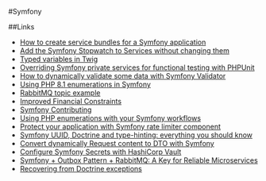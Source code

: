 #Symfony

##Links

* [How to create service bundles for a Symfony application](https://macrini.medium.com/how-to-create-service-bundles-for-a-symfony-application-f266ecf01fca)
* [Add the Symfony Stopwatch to Services without changing them](https://medium.marco.zone/add-the-symfony-stopwatch-to-services-without-changing-them-e52266df0df1)
* [Typed variables in Twig](https://backendtea.com/post/a-problem-with-twig/)
* [Overriding Symfony private services for functional testing with PHPUnit](http://www.inanzzz.com/index.php/post/fsgx/overriding-symfony-private-services-for-functional-testing-with-phpunit)
* [How to dynamically validate some data with Symfony Validator](https://jolicode.com/blog/how-to-dynamically-validate-some-data-with-symfony-validator)
* [Using PHP 8.1 enumerations in Symfony](https://alex-daubois.medium.com/using-php-8-1-enumerations-in-symfony-af5ba761135d)
* [RabbitMQ topic example](http://www.inanzzz.com/index.php/post/ao2h/rabbitmq-topic-example-with-symfony-including-1-producer-1-exchange-2-queue-n-worker-2-consumer)
* [Improved Financial Constraints](https://symfony.com/blog/new-in-symfony-4-3-improved-financial-constraints)
* [Symfony Contributing](https://github.com/symfony/symfony/blob/d5423dbabd68370190dec217cd7b833027308a0c/CONTRIBUTING.md#enroll-beta)
* [Using PHP enumerations with your Symfony workflows](https://www.strangebuzz.com/en/blog/using-php-enumerations-with-your-symfony-workflows)
* [Protect your application with Symfony rate limiter component](https://www.mon-code.net/post/170/protect-your-application-with-symfony-rate-limiter-component)
* [Symfony UUID, Doctrine and type-hinting: everything you should know](https://medium.com/ekino-france/symfony-uuid-doctrine-and-type-hinting-everything-you-should-know-b846519a9927)
* [Convert dynamically Request content to DTO with Symfony](https://medium.com/@etearner/how-to-transform-request-content-to-dto-with-symfony-6-2-84c9c8543200)
* [Configure Symfony Secrets with HashiCorp Vault](https://david-garcia.medium.com/configure-symfony-secrets-with-hashicorp-vault-4006d07a2db)
* [Symfony + Outbox Pattern + RabbitMQ: A Key for Reliable Microservices](https://medium.com/devwarlocks/symfony-outbox-pattern-rabbitmq-a-key-for-reliable-microservices-10bf267fdb0a)
* [Recovering from Doctrine exceptions](https://dev.to/atouzard/recovering-from-doctrine-exceptions-nkg)
